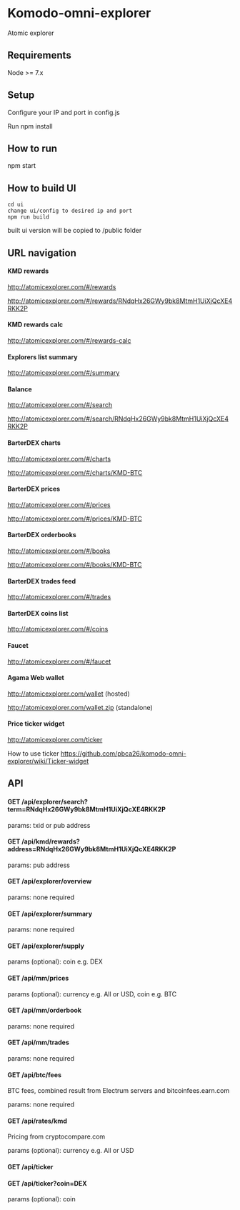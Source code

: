 # Komodo-omni-explorer

Atomic explorer

## Requirements

Node >= 7.x

## Setup

Configure your IP and port in config.js

Run npm install

## How to run

npm start

## How to build UI

```
cd ui
change ui/config to desired ip and port
npm run build
```

built ui version will be copied to /public folder

## URL navigation

#### KMD rewards
http://atomicexplorer.com/#/rewards

http://atomicexplorer.com/#/rewards/RNdqHx26GWy9bk8MtmH1UiXjQcXE4RKK2P

#### KMD rewards calc
http://atomicexplorer.com/#/rewards-calc

#### Explorers list summary
http://atomicexplorer.com/#/summary

#### Balance
http://atomicexplorer.com/#/search

http://atomicexplorer.com/#/search/RNdqHx26GWy9bk8MtmH1UiXjQcXE4RKK2P

#### BarterDEX charts
http://atomicexplorer.com/#/charts

http://atomicexplorer.com/#/charts/KMD-BTC

#### BarterDEX prices
http://atomicexplorer.com/#/prices

http://atomicexplorer.com/#/prices/KMD-BTC

#### BarterDEX orderbooks
http://atomicexplorer.com/#/books

http://atomicexplorer.com/#/books/KMD-BTC

#### BarterDEX trades feed
http://atomicexplorer.com/#/trades

#### BarterDEX coins list
http://atomicexplorer.com/#/coins

#### Faucet
http://atomicexplorer.com/#/faucet

#### Agama Web wallet
http://atomicexplorer.com/wallet (hosted)

http://atomicexplorer.com/wallet.zip (standalone)

#### Price ticker widget
http://atomicexplorer.com/ticker

How to use ticker https://github.com/pbca26/komodo-omni-explorer/wiki/Ticker-widget

## API
#### GET /api/explorer/search?term=RNdqHx26GWy9bk8MtmH1UiXjQcXE4RKK2P

params: txid or pub address

#### GET /api/kmd/rewards?address=RNdqHx26GWy9bk8MtmH1UiXjQcXE4RKK2P

params: pub address

#### GET /api/explorer/overview

params: none required

#### GET /api/explorer/summary

params: none required

#### GET /api/explorer/supply

params (optional): coin e.g. DEX

#### GET /api/mm/prices

params (optional): currency e.g. All or USD, coin e.g. BTC

#### GET /api/mm/orderbook

params: none required

#### GET /api/mm/trades

params: none required

#### GET /api/btc/fees

BTC fees, combined result from Electrum servers and bitcoinfees.earn.com

params: none required

#### GET /api/rates/kmd

Pricing from cryptocompare.com

params (optional): currency e.g. All or USD

#### GET /api/ticker
#### GET /api/ticker?coin=DEX

params (optional): coin
